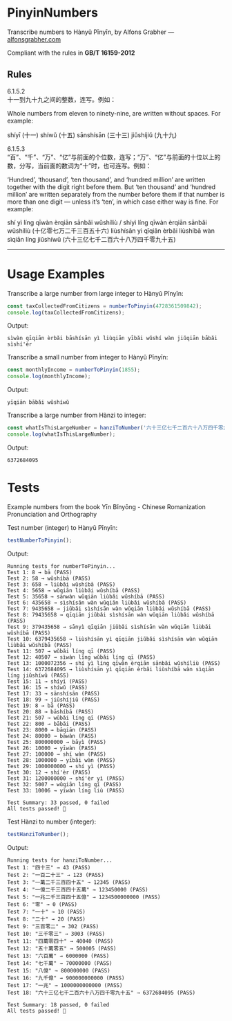 # PinyinNumbers
Transcribe numbers to Hànyǔ Pīnyīn, by Alfons Grabher — [alfonsgrabher.com](https://alfonsgrabher.com)  

Compliant with the rules in **GB/T 16159-2012**

## Rules

6.1.5.2  
十一到九十九之间的整数，连写。例如：

Whole numbers from eleven to ninety-nine, are written without spaces. For example:

shíyī (十一) 
shíwǔ (十五) 
sānshísān (三十三) 
jiǔshíjiǔ (九十九)

6.1.5.3  
“百”、“千”、“万”、“亿”与前面的个位数，连写；“万”、“亿”与前面的十位以上的数，分写，当前面的数词为“十”时，也可连写。例如：

‘Hundred’, ‘thousand’, ‘ten thousand’, and ‘hundred million’ are written together with the digit right before them. But ‘ten thousand’ and ‘hundred million’ are written separately from the number before them if that number is more than one digit — unless it’s ‘ten’, in which case either way is fine. For example:

shí yì líng qīwàn èrqiān sānbǎi wǔshíliù / shíyì líng qīwàn èrqiān sānbǎi wǔshíliù (十亿零七万二千三百五十六) liùshísān yì qīqiān èrbǎi liùshíbā wàn sìqiān líng jiǔshíwǔ (六十三亿七千二百六十八万四千零九十五)

---

# Usage Examples
Transcribe a large number from large integer to Hànyǔ Pīnyīn:
```js
const taxCollectedFromCitizens = numberToPinyin(4728361509842);
console.log(taxCollectedFromCitizens);
```
Output:
```
sìwàn qīqiān èrbǎi bāshísān yì liùqiān yībǎi wǔshí wàn jiǔqiān bābǎi sìshí'èr
```
Transcribe a small number from integer to Hànyǔ Pīnyīn:
```js
const monthlyIncome = numberToPinyin(1855);
console.log(monthlyIncome);
```
Output:
```
yīqiān bābǎi wǔshíwǔ
```
Transcribe a large number from Hànzi to integer:

```js
const whatIsThisLargeNumber = hanziToNumber('六十三亿七千二百六十八万四千零九十五');
console.log(whatIsThisLargeNumber);
```
Output:
```
6372684095
```

# Tests
Example numbers from the book Yīn Bǐnyōng - Chinese Romanization Pronunciation and Orthography

Test number (integer) to Hànyǔ Pīnyīn:

```js
testNumberToPinyin();
```
Output:
```
Running tests for numberToPinyin...
Test 1: 8 → bā (PASS)
Test 2: 58 → wǔshíbā (PASS)
Test 3: 658 → liùbǎi wǔshíbā (PASS)
Test 4: 5658 → wǔqiān liùbǎi wǔshíbā (PASS)
Test 5: 35658 → sānwàn wǔqiān liùbǎi wǔshíbā (PASS)
Test 6: 435658 → sìshísān wàn wǔqiān liùbǎi wǔshíbā (PASS)
Test 7: 9435658 → jiǔbǎi sìshísān wàn wǔqiān liùbǎi wǔshíbā (PASS)
Test 8: 79435658 → qīqiān jiǔbǎi sìshísān wàn wǔqiān liùbǎi wǔshíbā (PASS)
Test 9: 379435658 → sānyì qīqiān jiǔbǎi sìshísān wàn wǔqiān liùbǎi wǔshíbā (PASS)
Test 10: 6379435658 → liùshísān yì qīqiān jiǔbǎi sìshísān wàn wǔqiān liùbǎi wǔshíbā (PASS)
Test 11: 507 → wǔbǎi líng qī (PASS)
Test 12: 40507 → sìwàn líng wǔbǎi líng qī (PASS)
Test 13: 1000072356 → shí yì líng qīwàn èrqiān sānbǎi wǔshíliù (PASS)
Test 14: 6372684095 → liùshísān yì qīqiān èrbǎi liùshíbā wàn sìqiān líng jiǔshíwǔ (PASS)
Test 15: 11 → shíyī (PASS)
Test 16: 15 → shíwǔ (PASS)
Test 17: 33 → sānshísān (PASS)
Test 18: 99 → jiǔshíjiǔ (PASS)
Test 19: 8 → bā (PASS)
Test 20: 88 → bāshíbā (PASS)
Test 21: 507 → wǔbǎi líng qī (PASS)
Test 22: 800 → bābǎi (PASS)
Test 23: 8000 → bāqiān (PASS)
Test 24: 80000 → bāwàn (PASS)
Test 25: 800000000 → bāyì (PASS)
Test 26: 10000 → yīwàn (PASS)
Test 27: 100000 → shí wàn (PASS)
Test 28: 1000000 → yībǎi wàn (PASS)
Test 29: 1000000000 → shí yì (PASS)
Test 30: 12 → shí'èr (PASS)
Test 31: 1200000000 → shí'èr yì (PASS)
Test 32: 5007 → wǔqiān líng qī (PASS)
Test 33: 10006 → yīwàn líng liù (PASS)

Test Summary: 33 passed, 0 failed
All tests passed! 🎉
```

Test Hànzi to number (integer):

```js
testHanziToNumber();
```
Output:
```
Running tests for hanziToNumber...
Test 1: "四十三" → 43 (PASS)
Test 2: "一百二十三" → 123 (PASS)
Test 3: "一萬二千三百四十五" → 12345 (PASS)
Test 4: "一億二千三百四十五萬" → 123450000 (PASS)
Test 5: "一兆二千三百四十五億" → 1234500000000 (PASS)
Test 6: "零" → 0 (PASS)
Test 7: "一十" → 10 (PASS)
Test 8: "二十" → 20 (PASS)
Test 9: "三百零二" → 302 (PASS)
Test 10: "三千零三" → 3003 (PASS)
Test 11: "四萬零四十" → 40040 (PASS)
Test 12: "五十萬零五" → 500005 (PASS)
Test 13: "六百萬" → 6000000 (PASS)
Test 14: "七千萬" → 70000000 (PASS)
Test 15: "八億" → 800000000 (PASS)
Test 16: "九千億" → 900000000000 (PASS)
Test 17: "一兆" → 1000000000000 (PASS)
Test 18: "六十三亿七千二百六十八万四千零九十五" → 6372684095 (PASS)

Test Summary: 18 passed, 0 failed
All tests passed! 🎉
```
